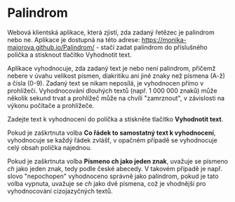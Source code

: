 # Palindrom
Webová klientská aplikace, která zjistí, zda zadaný řetězec je palindrom nebo ne.
Aplikace je dostupná na této adrese: https://monika-majorova.github.io/Palindrom/ - stačí zadat palindrom do příslušného políčka a stisknout tlačítko Vyhodnotit text.

Aplikace vyhodnocuje, zda zadaný text je nebo není palindrom, přičemž nebere v úvahu velikost písmen, diakritiku ani jiné znaky než písmena (A-ž) a čísla (0-9). Zadaný text se nikam neposílá, je vyhodnocen přímo v prohlížeči. Vyhodnocování dlouhých textů (např. 1 000 000 znaků) může několik sekund trvat a prohlížeč může na chvíli "zamrznout", v závislosti na výkonu počítače a prohlížeče.

Zadejte text k vyhodnocení do políčka a stiskněte tlačítko **Vyhodnotit text**.

Pokud je zaškrtnuta volba **Co řádek to samostatný text k vyhodnocení**, vyhodnocuje se každý řádek zvlášť, v opačném případě se vyhodnocuje celý obsah políčka najednou.

Pokud je zaškrtnuta volba **Písmeno ch jako jeden znak**, uvažuje se písmeno *ch* jako jeden znak, tedy podle české abecedy. V takovém případě je např. slovo "nepochopen" vyhodnoceno správně jako palindrom, pokud je tato volba vypnuta, uvažuje se *ch* jako dvě písmena, což je vhodnější pro vyhodnocování cizojazyčných textů. 